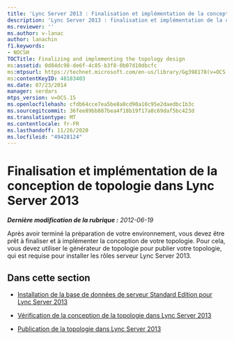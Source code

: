 ```yaml
---
title: 'Lync Server 2013 : Finalisation et implémentation de la conception de topologie'
description: 'Lync Server 2013 : finalisation et implémentation de la conception topologique.'
ms.reviewer: ''
ms.author: v-lanac
author: lanachin
f1.keywords:
- NOCSH
TOCTitle: Finalizing and implementing the topology design
ms:assetid: 0d84dc98-de6f-4c85-b3f8-0b07d10dbcfc
ms:mtpsurl: https://technet.microsoft.com/en-us/library/Gg398178(v=OCS.15)
ms:contentKeyID: 48183403
ms.date: 07/23/2014
manager: serdars
mtps_version: v=OCS.15
ms.openlocfilehash: cfdb64cce7ea5be8a0cd90a10c95e2daedbc1b3c
ms.sourcegitcommit: 36fee89bb887bea4f18b19f17a8c69daf5bc423d
ms.translationtype: MT
ms.contentlocale: fr-FR
ms.lasthandoff: 11/26/2020
ms.locfileid: "49428124"
---
```

# <a name="finalizing-and-implementing-the-topology-design-in-lync-server-2013"></a>Finalisation et implémentation de la conception de topologie dans Lync Server 2013

<div data-xmlns="http://www.w3.org/1999/xhtml">

<div class="topic" data-xmlns="http://www.w3.org/1999/xhtml" data-msxsl="urn:schemas-microsoft-com:xslt" data-cs="https://msdn.microsoft.com/">

<div data-asp="https://msdn2.microsoft.com/asp">



</div>

<div id="mainSection">

<div id="mainBody">

<span> </span>

_**Dernière modification de la rubrique :** 2012-06-19_

Après avoir terminé la préparation de votre environnement, vous devez être prêt à finaliser et à implémenter la conception de votre topologie. Pour cela, vous devez utiliser le générateur de topologie pour publier votre topologie, qui est requise pour installer les rôles serveur Lync Server 2013.

<div>

## <a name="in-this-section"></a>Dans cette section

  - [Installation de la base de données de serveur Standard Edition pour Lync Server 2013](lync-server-2013-install-standard-edition-server-database.md)

  - [Vérification de la conception de la topologie dans Lync Server 2013](lync-server-2013-verify-the-topology-design.md)

  - [Publication de la topologie dans Lync Server 2013](lync-server-2013-publish-the-topology.md)

</div>

</div>

<span> </span>

</div>

</div>

</div>

